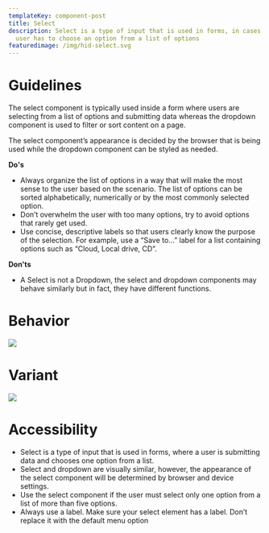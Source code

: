 ```yaml
---
templateKey: component-post
title: Select
description: Select is a type of input that is used in forms, in cases where a
  user has to choose an option from a list of options
featuredimage: /img/hid-select.svg
---
```

# **Guidelines**

The select component is typically used inside a form where users are selecting from a list of options and submitting data whereas the dropdown component is used to filter or sort content on a page.

The select component’s appearance is decided by the browser that is being used while the dropdown component can be styled as needed.

**Do's**

* Always organize the list of options in a way that will make the most sense to the user based on the scenario. The list of options can be sorted alphabetically, numerically or by the most commonly selected option.
* Don’t overwhelm the user with too many options, try to avoid options that rarely get used.
* Use concise, descriptive labels so that users clearly know the purpose of the selection. For example, use a “Save to…” label for a list containing options such as “Cloud, Local drive, CD”.

**Don'ts**

* A Select is not a Dropdown, the select and dropdown components may behave similarly but in fact, they have different functions.

# **Behavior**

![](/img/select.png)

# **Variant**

![](/img/inline-select.png)

# **Accessibility**

* Select is a type of input that is used in forms, where a user is submitting data and chooses one option from a list.
*  Select and dropdown are visually similar, however, the appearance of the select component will be determined by browser and device settings.
* Use the select component if the user must select only one option from a list of more than five options.
* Always use a label. Make sure your select element has a label. Don’t replace it with the default menu option
